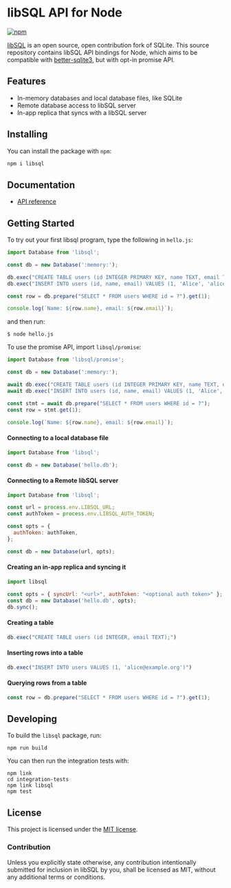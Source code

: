 # libSQL API for Node

[![npm](https://badge.fury.io/js/libsql.svg)](https://badge.fury.io/js/libsql)

[libSQL](https://github.com/libsql/libsql) is an open source, open contribution fork of SQLite.
This source repository contains libSQL API bindings for Node, which aims to be compatible with [better-sqlite3](https://github.com/WiseLibs/better-sqlite3/), but with opt-in promise API.

## Features

* In-memory databases and local database files, like SQLite
* Remote database access to libSQL server
* In-app replica that syncs with a libSQL server

## Installing

You can install the package with `npm`:

```sh
npm i libsql
```

## Documentation

* [API reference](docs/api.md)

## Getting Started

To try out your first libsql program, type the following in `hello.js`:

```javascript
import Database from 'libsql';

const db = new Database(':memory:');

db.exec("CREATE TABLE users (id INTEGER PRIMARY KEY, name TEXT, email TEXT)");
db.exec("INSERT INTO users (id, name, email) VALUES (1, 'Alice', 'alice@example.org')");

const row = db.prepare("SELECT * FROM users WHERE id = ?").get(1);

console.log(`Name: ${row.name}, email: ${row.email}`);
```

and then run:

```shell
$ node hello.js
```

To use the promise API, import `libsql/promise`:

```javascript
import Database from 'libsql/promise';

const db = new Database(':memory:');

await db.exec("CREATE TABLE users (id INTEGER PRIMARY KEY, name TEXT, email TEXT)");
await db.exec("INSERT INTO users (id, name, email) VALUES (1, 'Alice', 'alice@example.org')");

const stmt = await db.prepare("SELECT * FROM users WHERE id = ?");
const row = stmt.get(1);

console.log(`Name: ${row.name}, email: ${row.email}`);
```

#### Connecting to a local database file

```javascript
import Database from 'libsql';

const db = new Database('hello.db');
````

#### Connecting to a Remote libSQL server

```javascript
import Database from 'libsql';

const url = process.env.LIBSQL_URL;
const authToken = process.env.LIBSQL_AUTH_TOKEN;

const opts = {
  authToken: authToken,
};

const db = new Database(url, opts);
```

#### Creating an in-app replica and syncing it

```javascript
import libsql

const opts = { syncUrl: "<url>", authToken: "<optional auth token>" };
const db = new Database('hello.db', opts);
db.sync();
```

#### Creating a table

```javascript
db.exec("CREATE TABLE users (id INTEGER, email TEXT);")
```

#### Inserting rows into a table

```javascript
db.exec("INSERT INTO users VALUES (1, 'alice@example.org')")
```

#### Querying rows from a table

```javascript
const row = db.prepare("SELECT * FROM users WHERE id = ?").get(1);
```

## Developing

To build the `libsql` package, run:

```console
npm run build
```

You can then run the integration tests with:

```console
npm link
cd integration-tests
npm link libsql
npm test
```

## License

This project is licensed under the [MIT license].

### Contribution

Unless you explicitly state otherwise, any contribution intentionally submitted
for inclusion in libSQL by you, shall be licensed as MIT, without any additional
terms or conditions.

[MIT license]: https://github.com/libsql/libsql-node/blob/main/LICENSE
